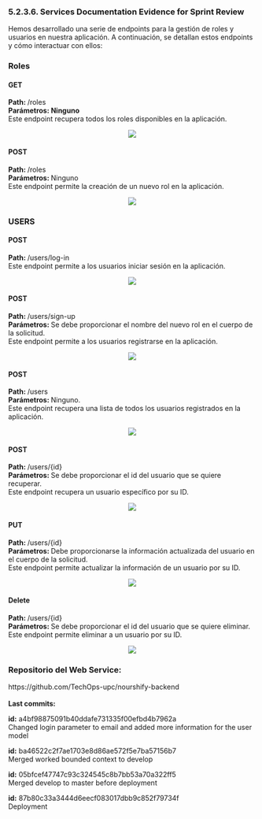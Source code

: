 <h3>5.2.3.6. Services Documentation Evidence for Sprint Review</h3>

Hemos desarrollado una serie de endpoints para la gestión de roles y usuarios en nuestra aplicación. A continuación, se detallan estos endpoints y cómo interactuar con ellos:

<h3>Roles</h3>
<h4>GET</h4>
<strong>Path: </strong>/roles</br>
<strong>Parámetros: Ninguno</strong></br>
Este endpoint recupera todos los roles disponibles en la aplicación.

<p align="center">
   <img src="../../images/service-documentation/service_doc_0.png">
</p>

<h4>POST</h4>
<strong>Path: </strong>/roles</br>
<strong>Parámetros: </strong>Ninguno</br>
Este endpoint permite la creación de un nuevo rol en la aplicación.

<p align="center">
   <img src="../../images/service-documentation/service_doc_1.png">
</p>

<h3>USERS</h3>
<h4>POST</h4>
<strong>Path: </strong>/users/log-in</br>
Este endpoint permite a los usuarios iniciar sesión en la aplicación.

<p align="center">
   <img src="../../images/service-documentation/service_doc_2.png">
</p>

<h4>POST</h4>
<strong>Path: </strong>/users/sign-up</br>
<strong>Parámetros:  </strong>Se debe proporcionar el nombre del nuevo rol en el cuerpo de la solicitud.</br>
Este endpoint permite a los usuarios registrarse en la aplicación.

<p align="center">
   <img src="../../images/service-documentation/service_doc_3.png">
</p>

<h4>POST</h4>
<strong>Path: </strong>/users</br>
<strong>Parámetros:  </strong>Ninguno.</br>
Este endpoint recupera una lista de todos los usuarios registrados en la aplicación.

<p align="center">
   <img src="../../images/service-documentation/service_doc_4.png">
</p>

<h4>POST</h4>
<strong>Path: </strong>/users/{id}</br>
<strong>Parámetros:  </strong>Se debe proporcionar el id del usuario que se quiere recuperar.</br>
Este endpoint recupera un usuario específico por su ID.

<p align="center">
   <img src="../../images/service-documentation/service_doc_5.png">
</p>

<h4>PUT</h4>
<strong>Path: </strong>/users/{id}</br>
<strong>Parámetros:  </strong>Debe proporcionarse la información actualizada del usuario en el cuerpo de la solicitud.</br>
 Este endpoint permite actualizar la información de un usuario por su ID.

<p align="center">
   <img src="../../images/service-documentation/service_doc_6.png">
</p>

<h4>Delete</h4>
<strong>Path: </strong>/users/{id}</br>
<strong>Parámetros:  </strong>Se debe proporcionar el id del usuario que se quiere eliminar.</br>
Este endpoint permite eliminar a un usuario por su ID.

<p align="center">
   <img src="../../images/service-documentation/service_doc_7.png">
</p>


<h3>Repositorio del Web Service:</h3>
<a>https://github.com/TechOps-upc/nourshify-backend</a>
</br></br>
<strong>Last commits:</strong>

<strong>id:</strong> a4bf98875091b40ddafe731335f00efbd4b7962a</br>
Changed login parameter to email and added more information for the user model

<strong>id:</strong> ba46522c2f7ae1703e8d86ae572f5e7ba57156b7</br>
Merged worked bounded context to develop

<strong>id:</strong> 05bfcef47747c93c324545c8b7bb53a70a322ff5</br>
Merged develop to master before deployment

<strong>id:</strong> 87b80c33a3444d6eecf083017dbb9c852f79734f</br>
Deployment
